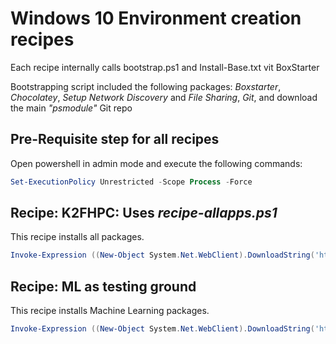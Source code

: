# Windows 10 Environment creation recipes
Each recipe internally calls bootstrap.ps1 and Install-Base.txt vit BoxStarter

Bootstrapping script included the following packages: _Boxstarter_, _Chocolatey_, _Setup Network Discovery_ and _File Sharing_, _Git_, and download the main _"psmodule"_ Git repo

## Pre-Requisite step for all recipes
Open powershell in admin mode and execute the following commands:
   ```powershell
   Set-ExecutionPolicy Unrestricted -Scope Process -Force
   ```

## Recipe: K2FHPC: Uses _recipe-allapps.ps1_
This recipe installs all packages.
   ```powershell
   Invoke-Expression ((New-Object System.Net.WebClient).DownloadString('https://raw.githubusercontent.com/aamitabhinfra/psmodules/master/scripts/windows10-infra/recipes/recipe-allapps.ps1'))
   ```

## Recipe: ML as testing ground
This recipe installs Machine Learning packages.
   ```powershell
   Invoke-Expression ((New-Object System.Net.WebClient).DownloadString('https://raw.githubusercontent.com/aamitabhinfra/psmodules/master/scripts/windows10-infra/recipes/recipe-ml.ps1'))
   ```